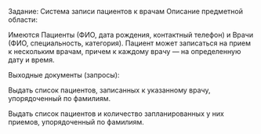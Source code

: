 Задание: Система записи пациентов к врачам
Описание предметной области:

Имеются Пациенты (ФИО, дата рождения, контактный телефон) и Врачи (ФИО, специальность, категория). Пациент может записаться на прием к нескольким врачам, причем к каждому врачу — на определенную дату и время.

Выходные документы (запросы):

Выдать список пациентов, записанных к указанному врачу, упорядоченный по фамилиям.

Выдать список пациентов и количество запланированных у них приемов, упорядоченный по фамилиям.
